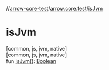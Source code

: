 //[arrow-core-test](../../index.md)/[arrow.core.test](index.md)/[isJvm](is-jvm.md)

# isJvm

[common, js, jvm, native]\
[common, js, jvm, native]\
fun [isJvm](is-jvm.md)(): [Boolean](https://kotlinlang.org/api/latest/jvm/stdlib/kotlin/-boolean/index.html)
